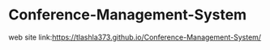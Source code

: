 # Conference-Management-System

web site link:https://tlashla373.github.io/Conference-Management-System/
